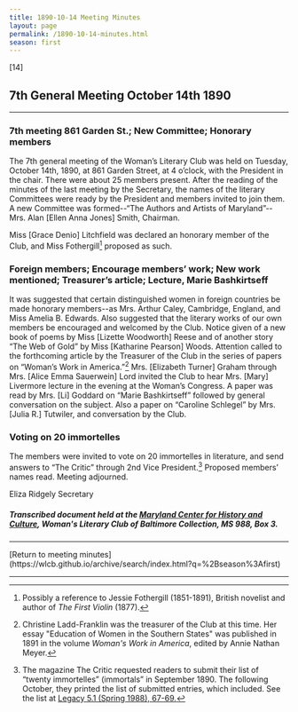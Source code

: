 ```yaml
---
title: 1890-10-14 Meeting Minutes
layout: page
permalink: /1890-10-14-minutes.html
season: first
---
```


<style>
    #maincontent{
        font-size:1.4em;
    }
</style>
[14]

## 7th General Meeting October 14th 1890
<hr>

### 7th meeting 861 Garden St.; New Committee; Honorary members

The 7th general meeting of the Woman’s Literary Club was held on Tuesday, October 14th, 1890, at 861 Garden Street, at 4 o’clock, with the President in the chair. There were about 25 members present. After the reading of the minutes of the last meeting by the Secretary, the names of the literary Committees were ready by the President and members invited to join them. A new Committee was formed--“The Authors and Artists of Maryland”--Mrs. Alan [Ellen Anna Jones] Smith, Chairman.

Miss [Grace Denio] Litchfield was declared an honorary member of the Club, and Miss Fothergill[^fot] proposed as such.

[^fot]: Possibly a reference to Jessie Fothergill (1851-1891), British novelist and author of _The First Violin_ (1877).

### Foreign members; Encourage members’ work; New work mentioned; Treasurer’s article; Lecture, Marie Bashkirtseff

It was suggested that certain distinguished women in foreign countries be made honorary members--as Mrs. Arthur Caley, Cambridge, England, and Miss Amelia B. Edwards. Also suggested that the literary works of our own members be encouraged and welcomed by the Club. Notice given of a new book of poems by Miss [Lizette Woodworth] Reese and of another story “The Web of Gold” by Miss  [Katharine Pearson] Woods. Attention called to the forthcoming article by the Treasurer of the Club in the series of papers on “Woman’s Work in America.”[^wwia] Mrs. [Elizabeth Turner] Graham through Mrs. [Alice Emma Sauerwein] Lord invited the Club to hear Mrs. [Mary] Livermore lecture in the evening at the Woman’s Congress. A paper was read by Mrs. [Li] Goddard on “Marie Bashkirtseff” followed by general conversation on the subject. Also a paper on “Caroline Schlegel” by Mrs. [Julia R.] Tutwiler, and conversation by the Club.

[^wwia]: Christine Ladd-Franklin was the treasurer of the Club at this time. Her essay "Education of Women in the Southern States" was published in 1891 in the volume _Woman's Work in America_, edited by Annie Nathan Meyer.

### Voting on 20 immortelles

The members were invited to vote on 20 immortelles in literature, and send answers to “The Critic” through 2nd Vice President.[^immort] Proposed members’ names read. Meeting adjourned.

[^immort]: The magazine The Critic requested readers to submit their list of “twenty immortelles” (immortals” in September 1890. The following October, they printed the list of submitted entries, which included. See the list at <a href=" https://www.jstor.org/stable/25679023"> Legacy 5.1 (Spring 1988), 67-69.</a>

Eliza Ridgely
Secretary

##### Transcribed document held at the [Maryland Center for History and Culture](http://mdhs.org/), Woman's Literary Club of Baltimore Collection, MS 988, Box 3. 

<hr>
[Return to meeting minutes](https://wlcb.github.io/archive/search/index.html?q=%2Bseason%3Afirst)
<hr>